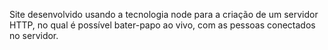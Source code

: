 Site desenvolvido usando a tecnologia node para a criação de um servidor HTTP, no qual é possível bater-papo ao vivo, com as pessoas conectados no servidor.
